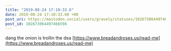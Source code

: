```yaml
---
title: "2019-08-24 17:10:33.6"
date: 2019-08-24 17:10:33.60 +00
post_uri: https://mastodon.social/users/gravely/statuses/102673064497466598
post_id: 102673064497466598
---
```

dang the onion is trollin the dsa [https://www.breadandroses.us/read-me](https://www.breadandroses.us/read-me)


